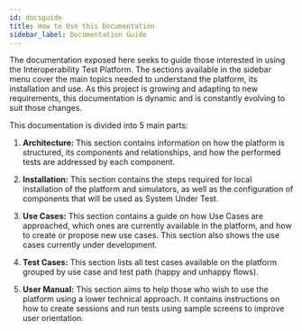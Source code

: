 ```yaml
---
id: docsguide
title: How to Use this Documentation
sidebar_label: Documentation Guide
---
```


The documentation exposed here seeks to guide those interested in using the
Interoperability Test Platform. The sections available in the sidebar menu cover
the main topics needed to understand the platform, its installation and use. As
this project is growing and adapting to new requirements, this documentation is
dynamic and is constantly evolving to suit those changes.

This documentation is divided into 5 main parts:

1. **Architecture:** This section contains information on how the platform is
   structured, its components and relationships, and how the performed tests are
   addressed by each component.

2. **Installation:** This section contains the steps required for local
   installation of the platform and simulators, as well as the configuration of
   components that will be used as System Under Test.

3. **Use Cases:** This section contains a guide on how Use Cases are approached,
   which ones are currently available in the platform, and how to create or
   propose new use cases. This section also shows the use cases currently under
   development.

4. **Test Cases:** This section lists all test cases available on the platform
   grouped by use case and test path (happy and unhappy flows).

5. **User Manual:** This section aims to help those who wish to use the platform
   using a lower technical approach. It contains instructions on how to create
   sessions and run tests using sample screens to improve user orientation.
